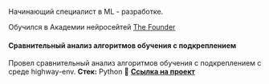 Начинающий специалист в ML - разработке.

Обучился в Академии нейросейтей [The Founder](https://dnk.the-founder.ru/school/courses)

#### Сравнительный анализ алгоритмов обучения с подкреплением
Провел сравнительный анализ алгоритмов обучения с подкреплением с среде highway-env.
**Стек:** Python
📌 [**Ссылка на проект**](https://github.com/Skullsofmarkl/rl_learning)
